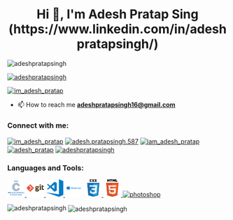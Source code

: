 <h1 align="center">Hi 👋, I'm Adesh Pratap Sing (https://www.linkedin.com/in/adeshpratapsingh/)</h1>
<p align="left"> <img src="https://komarev.com/ghpvc/?username=adeshpratapsingh&label=Profile%20views&color=0e75b6&style=flat" alt="adeshpratapsingh" /> </p>

<p align="left"> <a href="https://github.com/ryo-ma/github-profile-trophy"><img src="https://github-profile-trophy.vercel.app/?username=adeshpratapsingh" alt="adeshpratapsingh" /></a> </p>

<p align="left"> <a href="https://twitter.com/im_adesh_pratap" target="blank"><img src="https://img.shields.io/twitter/follow/im_adesh_pratap?logo=twitter&style=for-the-badge" alt="im_adesh_pratap" /></a> </p>

- 📫 How to reach me **adeshpratapsingh16@gmail.com**

<h3 align="left">Connect with me:</h3>
<p align="left">
<a href="https://twitter.com/im_adesh_pratap" target="blank"><img align="center" src="https://cdn.jsdelivr.net/npm/simple-icons@3.0.1/icons/twitter.svg" alt="im_adesh_pratap" height="30" width="40" /></a>
<a href="https://fb.com/adesh.pratapsingh.587" target="blank"><img align="center" src="https://cdn.jsdelivr.net/npm/simple-icons@3.0.1/icons/facebook.svg" alt="adesh.pratapsingh.587" height="30" width="40" /></a>
<a href="https://instagram.com/iam_adesh_pratap" target="blank"><img align="center" src="https://cdn.jsdelivr.net/npm/simple-icons@3.0.1/icons/instagram.svg" alt="iam_adesh_pratap" height="30" width="40" /></a>
<a href="https://www.codechef.com/users/adesh_pratap" target="blank"><img align="center" src="https://cdn.jsdelivr.net/npm/simple-icons@3.1.0/icons/codechef.svg" alt="adesh_pratap" height="30" width="40" /></a>
<a href="https://auth.geeksforgeeks.org/user/adeshpratapsingh" target="blank"><img align="center" src="https://cdn.jsdelivr.net/npm/simple-icons@3.0.1/icons/geeksforgeeks.svg" alt="adeshpratapsingh" height="30" width="40" /></a>
</p>

<h3 align="left">Languages and Tools:</h3>
<p align="left"> <a href="https://www.cprogramming.com/" target="_blank"> <img src="https://raw.githubusercontent.com/github/explore/80688e429a7d4ef2fca1e82350fe8e3517d3494d/topics/c/c.png" alt="c" width="40" height="40"/> </a> <a href="https://git-scm.com/" target="_blank"> <img src="https://raw.githubusercontent.com/github/explore/80688e429a7d4ef2fca1e82350fe8e3517d3494d/topics/git/git.png" alt="c" width="40" height="40"/> </a><a href="https://code.visualstudio.com/" target="_blank"> <img src="https://raw.githubusercontent.com/github/explore/80688e429a7d4ef2fca1e82350fe8e3517d3494d/topics/visual-studio-code/visual-studio-code.png" alt="c" width="40" height="40"/> </a><a target="_blank"> <img src="https://raw.githubusercontent.com/github/explore/80688e429a7d4ef2fca1e82350fe8e3517d3494d/topics/windows/windows.png" alt="c" width="40" height="40"/> </a><a href="https://www.w3schools.com/css/" target="_blank"> <img src="https://raw.githubusercontent.com/github/explore/80688e429a7d4ef2fca1e82350fe8e3517d3494d/topics/css/css.png" alt="css3" width="40" height="40"/> </a> <a href="https://www.w3.org/html/" target="_blank"> <img src="https://raw.githubusercontent.com/github/explore/80688e429a7d4ef2fca1e82350fe8e3517d3494d/topics/html/html.png" alt="html5" width="40" height="40"/> </a> <a href="https://www.photoshop.com/en" target="_blank"> <img src="https://drive.google.com/file/d/12ExnxE4qq8jpn6FIAJPY83Q6rWfJV_eh/view?usp=sharing" alt="photoshop" width="40" height="40"/> </a> </p>

<p><img align="left" src="https://github-readme-stats.vercel.app/api/top-langs?username=adeshpratapsingh&show_icons=true&locale=en&layout=compact" alt="adeshpratapsingh" /></p>

<p>&nbsp;<img align="center" src="https://github-readme-stats.vercel.app/api?username=adeshpratapsingh&show_icons=true&locale=en" alt="adeshpratapsingh" /></p>
